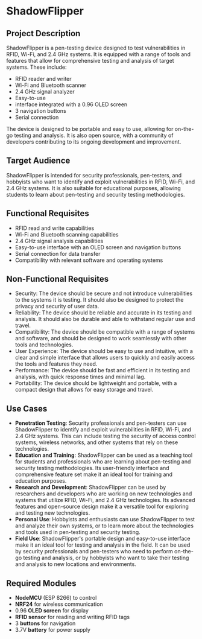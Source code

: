 # ShadowFlipper

## Project Description

ShadowFlipper is a pen-testing device designed to test vulnerabilities in RFID, Wi-Fi, and 2.4 GHz systems. It is equipped with a range of tools and features that allow for comprehensive testing and analysis of target systems. These include:

- RFID reader and writer
- Wi-Fi and Bluetooth scanner
- 2.4 GHz signal analyzer
- Easy-to-use
- interface integrated with a 0.96 OLED screen
- 3 navigation buttons
- Serial connection

The device is designed to be portable and easy to use, allowing for on-the-go testing and analysis. It is also open source, with a community of developers contributing to its ongoing development and improvement.

## Target Audience

ShadowFlipper is intended for security professionals, pen-testers, and hobbyists who want to identify and exploit vulnerabilities in RFID, Wi-Fi, and 2.4 GHz systems. It is also suitable for educational purposes, allowing students to learn about pen-testing and security testing methodologies.

## Functional Requisites

- RFID read and write capabilities
- Wi-Fi and Bluetooth scanning capabilities
- 2.4 GHz signal analysis capabilities
- Easy-to-use interface with an OLED screen and navigation buttons
- Serial connection for data transfer
- Compatibility with relevant software and operating systems

## Non-Functional Requisites

- Security: The device should be secure and not introduce vulnerabilities to the systems it is testing. It should also be designed to protect the privacy and security of user data.
- Reliability: The device should be reliable and accurate in its testing and analysis. It should also be durable and able to withstand regular use and travel.
- Compatibility: The device should be compatible with a range of systems and software, and should be designed to work seamlessly with other tools and technologies.
- User Experience: The device should be easy to use and intuitive, with a clear and simple interface that allows users to quickly and easily access the tools and features they need.
- Performance: The device should be fast and efficient in its testing and analysis, with quick response times and minimal lag.
- Portability: The device should be lightweight and portable, with a compact design that allows for easy storage and travel.

## Use Cases

- **Penetration Testing**: Security professionals and pen-testers can use ShadowFlipper to identify and exploit vulnerabilities in RFID, Wi-Fi, and 2.4 GHz systems. This can include testing the security of access control systems, wireless networks, and other systems that rely on these technologies.
- **Education and Training**: ShadowFlipper can be used as a teaching tool for students and professionals who are learning about pen-testing and security testing methodologies. Its user-friendly interface and comprehensive feature set make it an ideal tool for training and education purposes.
- **Research and Development**: ShadowFlipper can be used by researchers and developers who are working on new technologies and systems that utilize RFID, Wi-Fi, and 2.4 GHz technologies. Its advanced features and open-source design make it a versatile tool for exploring and testing new technologies.
- **Personal Use**: Hobbyists and enthusiasts can use ShadowFlipper to test and analyze their own systems, or to learn more about the technologies and tools used in pen-testing and security testing.
- **Field Use**: ShadowFlipper's portable design and easy-to-use interface make it an ideal tool for testing and analysis in the field. It can be used by security professionals and pen-testers who need to perform on-the-go testing and analysis, or by hobbyists who want to take their testing and analysis to new locations and environments.

## Required Modules

- **NodeMCU** (ESP 8266) to control
- **NRF24** for wireless communication
- 0.96 **OLED screen** for display
- **RFID sensor** for reading and writing RFID tags
- 3 **buttons** for navigation
- 3.7V **battery** for power supply
